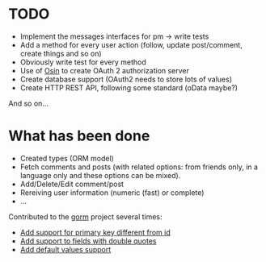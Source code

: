TODO
====

+ Implement the messages interfaces for pm -> write tests
+ Add a method for every user action (follow, update post/comment, create things and so on)
+ Obviously write test for every method
+ Use of [Osin](https://github.com/RangelReale/osin) to create OAuth 2 authorization server
+ Create database support (OAuth2 needs to store lots of values)
+ Create HTTP REST API, following some standard (oData maybe?)

And so on...


# What has been done

+ Created types (ORM model)
+ Fetch comments and posts (with related options: from friends only, in a language only and these options can be mixed).
+ Add/Delete/Edit comment/post
+ Rereiving user information (numeric (fast) or complete)
+ ...

Contributed to the [gorm](https://github.com/jinzhu/gorm/) project several times:

- [Add support for primary key different from id](https://github.com/jinzhu/gorm/pull/85)
- [Add support to fields with double quotes](https://github.com/jinzhu/gorm/pull/105)
- [Add default values support](https://github.com/jinzhu/gorm/pull/279)
